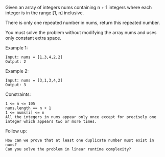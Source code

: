 
Given an array of integers nums containing n + 1 integers where each integer is in the range [1, n] inclusive.

There is only one repeated number in nums, return this repeated number.

You must solve the problem without modifying the array nums and uses only constant extra space.

 

Example 1:
`````
Input: nums = [1,3,4,2,2]
Output: 2
`````
Example 2:
`````
Input: nums = [3,1,3,4,2]
Output: 3
`````
 

Constraints:
`````
1 <= n <= 105
nums.length == n + 1
1 <= nums[i] <= n
All the integers in nums appear only once except for precisely one integer which appears two or more times.
````` 

Follow up:
````
How can we prove that at least one duplicate number must exist in nums?
Can you solve the problem in linear runtime complexity?
`````
